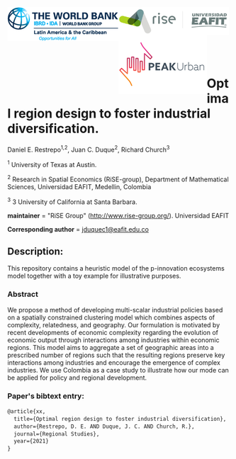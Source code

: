 <img src="figs/WB_logo.png" alt="World Bank logo" align="left"  width=250>
<img src="figs/logo_rise_eafit.png" alt="RiSE-group logo" align="left" width=250>
<img src="figs/PEAKurban.png" alt="PEAK Urban logo" align="left" width=200>

<br/><br/>
<br/><br/>
<br/><br/>

# Optimal region design to foster industrial diversification.

Daniel E. Restrepo<sup>1,2</sup>, Juan C. Duque<sup>2</sup>, Richard Church<sup>3</sup>

 
<sup>1</sup> University of Texas at Austin.

<sup>2</sup> Research in Spatial Economics (RiSE-group), Department of Mathematical Sciences, Universidad EAFIT, Medellin, Colombia

<sup>3</sup> 3 University of California at Santa Barbara.


__maintainer__ = "RiSE Group"  (http://www.rise-group.org/). Universidad EAFIT

__Corresponding author__ = jduquec1@eafit.edu.co

## Description:

This repository contains a heuristic model of the p-innovation ecosystems model together with a toy example for illustrative purposes.

### Abstract 

We propose a method of developing multi-scalar industrial policies based on a spatially
constrained clustering model which combines aspects of complexity, relatedness, and geography.
Our formulation is motivated by recent developments of economic complexity regarding the
evolution of economic output through interactions among industries within economic regions.
This model aims to aggregate a set of geographic areas into a prescribed number of regions
such that the resulting regions preserve key interactions among industries and encourage the
emergence of complex industries. We use Colombia as a case study to illustrate how our mode
can be applied for policy and regional development.

### Paper's bibtext entry:

```tex
@article{xx,
  title={Optimal region design to foster industrial diversification},
  author={Restrepo, D. E. AND Duque, J. C. AND Church, R.},
  journal={Regional Studies},
  year={2021}
}
```
